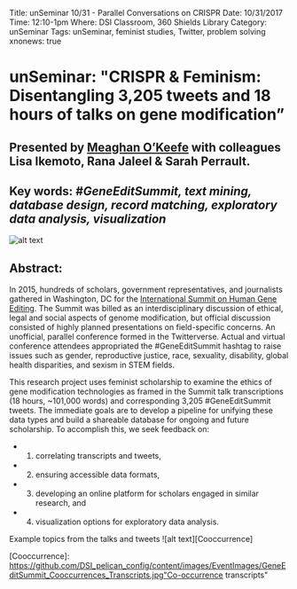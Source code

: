 Title: unSeminar 10/31 - Parallel Conversations on CRISPR
Date: 10/31/2017
Time: 12:10-1pm
Where: DSI Classroom, 360 Shields Library
Category: unSeminar
Tags: unSeminar, feminist studies, Twitter, problem solving
xnonews: true

# unSeminar: "CRISPR & Feminism: Disentangling 3,205 tweets and 18 hours of talks on gene modification” 

## Presented by [Meaghan O’Keefe](http://meaghanokeefe.faculty.ucdavis.edu/) with colleagues Lisa Ikemoto, Rana Jaleel & Sarah Perrault.

## Key words: *#GeneEditSummit, text mining, database design, record matching, exploratory data analysis, visualization*

![alt text][GeneEditSummitLogo]

## Abstract: 

In 2015, hundreds of scholars, government representatives, and journalists gathered in Washington, DC for the [International Summit on Human Gene Editing](http://www.nationalacademies.org/gene-editing/Gene-Edit-Summit/index.htm). The Summit was billed as an interdisciplinary discussion of ethical, legal and social aspects of genome modification, but official discussion consisted of highly planned presentations on field-specific concerns.  An unofficial, parallel conference formed in the Twitterverse. Actual and virtual conference attendees appropriated the #GeneEditSummit hashtag to raise issues such as gender, reproductive justice, race, sexuality, disability, global health disparities, and sexism in STEM fields. 

This research project uses feminist scholarship to examine the ethics of gene modification technologies as framed in the Summit talk transcriptions (18 hours, ~101,000 words) and corresponding 3,205 #GeneEditSummit tweets. The immediate goals are to develop a pipeline for unifying these data types and build a shareable database for ongoing and future scholarship. To accomplish this, we seek feedback on:
* 1) correlating transcripts and tweets,
* 2) ensuring accessible data formats,
* 3) developing an online platform for scholars engaged in similar research, and 
* 4) visualization options for exploratory data analysis.

Example topics from the talks and tweets
![alt text][Cooccurrence]


[GeneEditSummitLogo]: https://github.com/DSI_pelican_config/content/images/EventImages/GeneEditSummit_CXaKgOSWcAANhVQ.jpg "International Summit on Human Gene Editing"
[Cooccurrence]: https://github.com/DSI_pelican_config/content/images/EventImages/GeneEditSummit_Cooccurrences_Transcripts.jpg"Co-occurrence transcripts"


